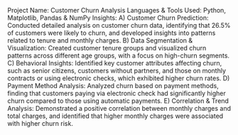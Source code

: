 Project Name: Customer Churn Analysis
Languages & Tools Used: Python, Matplotlib, Pandas & NumPy
Insights:
        A) Customer Churn Prediction: Conducted detailed analysis on customer churn data, identifying that 26.5% of customers were likely to churn, and developed insights into patterns
                                      related to tenure and monthly charges.
        B) Data Segmentation & Visualization: Created customer tenure groups and visualized churn patterns across different age groups, with a focus on high-churn segments.
        C) Behavioral Insights: Identified key customer attributes affecting churn, such as senior citizens, customers without partners, and those on monthly contracts or
                                using electronic checks, which exhibited higher churn rates.
        D) Payment Method Analysis: Analyzed churn based on payment methods, finding that customers paying via electronic check had significantly higher churn compared to
                                    those using automatic payments.
        E) Correlation & Trend Analysis: Demonstrated a positive correlation between monthly charges and total charges, and identified that higher monthly charges were
                                         associated with higher churn risk.
